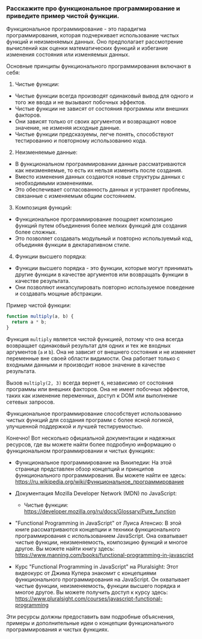### Расскажите про функциональное программирование и приведите пример чистой функции.

Функциональное программирование - это парадигма программирования, которая подчеркивает использование чистых функций и неизменяемых данных. Оно предполагает рассмотрение вычислений как оценки математических функций и избегание изменения состояния или изменяемых данных.

Основные принципы функционального программирования включают в себя:

1. Чистые функции:
  - Чистые функции всегда производят одинаковый вывод для одного и того же ввода и не вызывают побочных эффектов.
  - Чистые функции не зависят от состояния программы или внешних факторов.
  - Они зависят только от своих аргументов и возвращают новое значение, не изменяя исходные данные.
  - Чистые функции предсказуемы, легче понять, способствуют тестированию и повторному использованию кода.

2. Неизменяемые данные:
  - В функциональном программировании данные рассматриваются как неизменяемые, то есть их нельзя изменить после создания.
  - Вместо изменения данных создаются новые структуры данных с необходимыми изменениями.
  - Это обеспечивает согласованность данных и устраняет проблемы, связанные с изменяемым общим состоянием.

3. Композиция функций:
  - Функциональное программирование поощряет композицию функций путем объединения более мелких функций для создания более сложных.
  - Это позволяет создавать модульный и повторно используемый код, объединяя функции в декларативном стиле.

4. Функции высшего порядка:
  - Функции высшего порядка - это функции, которые могут принимать другие функции в качестве аргументов или возвращать функции в качестве результата.
  - Они позволяют инкапсулировать повторно используемое поведение и создавать мощные абстракции.

Пример чистой функции:

```javascript
function multiply(a, b) {
  return a * b;
}
```

Функция `multiply` является чистой функцией, потому что она всегда возвращает одинаковый результат для одних и тех же входных аргументов (`a` и `b`). Она не зависит от внешнего состояния и не изменяет переменные вне своей области видимости. Она работает только с входными данными и производит новое значение в качестве результата.

Вызов `multiply(2, 3)` всегда вернет `6`, независимо от состояния программы или внешних факторов. Она не имеет побочных эффектов, таких как изменение переменных, доступ к DOM или выполнение сетевых запросов.

Функциональное программирование способствует использованию чистых функций для создания программ с более ясной логикой, улучшенной поддержкой и лучшей тестируемостью.

Конечно! Вот несколько официальной документации и надежных ресурсов, где вы можете найти более подробную информацию о функциональном программировании и чистых функциях:

- Функциональное программирование на Википедии: На этой странице представлен обзор концепций и принципов функционального программирования. Вы можете найти ее здесь: https://ru.wikipedia.org/wiki/Функциональное_программирование

- Документация Mozilla Developer Network (MDN) по JavaScript:
  - Чистые функции: https://developer.mozilla.org/ru/docs/Glossary/Pure_function

- "Functional Programming in JavaScript" от Луиса Атенсио: В этой книге рассматриваются концепции и техники функционального программирования с использованием JavaScript. Она охватывает чистые функции, неизменяемость, композицию функций и многое другое. Вы можете найти книгу здесь: https://www.manning.com/books/functional-programming-in-javascript

- Курс "Functional Programming in JavaScript" на Pluralsight: Этот видеокурс от Джима Купера знакомит с концепциями функционального программирования на JavaScript. Он охватывает чистые функции, неизменяемость, функции высшего порядка и многое другое. Вы можете получить доступ к курсу здесь: https://www.pluralsight.com/courses/javascript-functional-programming

Эти ресурсы должны предоставить вам подробные объяснения, примеры и дополнительные идеи о концепции функционального программирования и чистых функциях.
